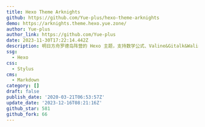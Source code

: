 ```yaml
---
title: Hexo Theme Arknights
github: https://github.com/Yue-plus/hexo-theme-arknights
demo: https://arknights.theme.hexo.yue.zone/
author: Yue-plus
author_link: https://github.com/Yue-plus
date: 2023-11-30T17:22:14.442Z
description: 明日方舟罗德岛阵营的 Hexo 主题，支持数学公式、Valine&Gitalk&Waline评论系统、Mermaid图表
ssg:
  - Hexo
css:
  - Stylus
cms:
  - Markdown
category: []
draft: false
publish_date: '2020-03-21T06:53:57Z'
update_date: '2023-12-16T08:21:16Z'
github_star: 581
github_fork: 66
---
```

